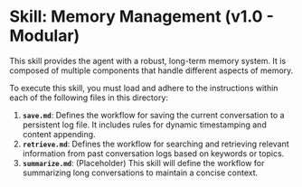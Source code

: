 # Skill: Memory Management (v1.0 - Modular)

This skill provides the agent with a robust, long-term memory system. It is composed of multiple components that handle different aspects of memory.

To execute this skill, you must load and adhere to the instructions within each of the following files in this directory:

1.  **`save.md`**: Defines the workflow for saving the current conversation to a persistent log file. It includes rules for dynamic timestamping and content appending.
2.  **`retrieve.md`**: Defines the workflow for searching and retrieving relevant information from past conversation logs based on keywords or topics.
3.  **`summarize.md`**: (Placeholder) This skill will define the workflow for summarizing long conversations to maintain a concise context.